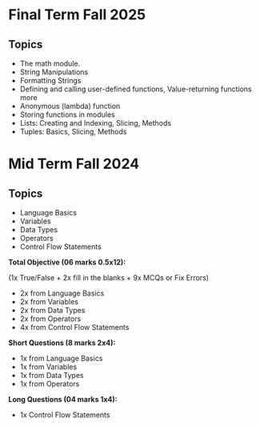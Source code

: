 # Final Term Fall 2025

## Topics

- The math module.
- String Manipulations
- Formatting Strings
- Defining and calling user-defined functions, Value-returning functions more
- Anonymous (lambda) function
- Storing functions in modules
- Lists: Creating and Indexing, Slicing, Methods
- Tuples: Basics, Slicing, Methods


# Mid Term Fall 2024

## Topics

- Language Basics
- Variables
- Data Types
- Operators
- Control Flow Statements

**Total Objective (06 marks 0.5x12):**

(1x True/False + 2x fill in the blanks + 9x MCQs or Fix Errors)


- 2x from Language Basics
- 2x from Variables
- 2x from Data Types
- 2x from Operators
- 4x from Control Flow Statements
  
**Short Questions (8 marks 2x4):**

- 1x from Language Basics
- 1x from Variables
- 1x from Data Types
- 1x from Operators
   
**Long Questions (04 marks 1x4):**

- 1x Control Flow Statements
  
